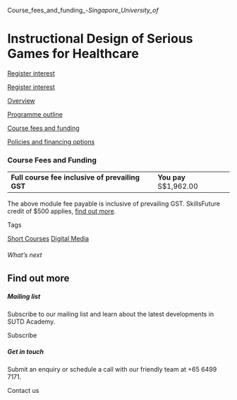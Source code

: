 Course_fees_and_funding_-_Singapore_University_of_



Instructional Design of Serious Games for Healthcare
====================================================

[Register interest](/admissions/academy/short-courses/short-courses-register-your-interest/?coursename=instructional-design-of-serious-games-for-healthcare)

[Register interest](/admissions/academy/short-courses/short-courses-register-your-interest/?coursename=instructional-design-of-serious-games-for-healthcare)

[Overview](/course/instructional-design-of-serious-games/#tabs)

[Programme outline](/course/instructional-design-of-serious-games/programme-outline/#tabs)

[Course fees and funding](/course/instructional-design-of-serious-games/course-fees-and-funding/#tabs)

[Policies and financing options](/course/instructional-design-of-serious-games/policies-and-financing-options/#tabs)

### Course Fees and Funding

|  |  |
| --- | --- |
| **Full course fee inclusive of prevailing GST** | **You pay**  S$1,962.00 |

The above module fee payable is inclusive of prevailing GST. SkillsFuture credit of $500 applies, [find out more](https://www.skillsfuture.gov.sg/Credit).

Tags

[Short Courses](/admissions/academy/courses-and-modules/?academy-type-course=780)
[Digital Media](/admissions/academy/courses-and-modules/?discipline=1711)

###### What’s next

Find out more
-------------

##### Mailing list

Subscribe to our mailing list and learn about the latest developments in SUTD Academy.

Subscribe

##### Get in touch

Submit an enquiry or schedule a call with our friendly team at +65 6499 7171.

Contact us

